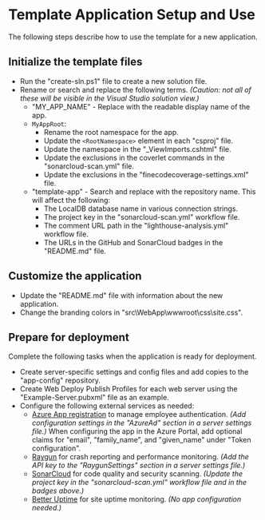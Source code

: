 # Template Application Setup and Use

The following steps describe how to use the template for a new application.

## Initialize the template files

* Run the "create-sln.ps1" file to create a new solution file.
* Rename or search and replace the following terms. *(Caution: not all of these will be visible in the Visual Studio solution view.)*
    - "MY_APP_NAME" - Replace with the readable display name of the app.
    - `MyAppRoot`:
        - Rename the root namespace for the app.
        - Update the `<RootNamespace>` element in each "csproj" file.
        - Update the namespace in the "_ViewImports.cshtml" file.
        - Update the exclusions in the coverlet commands in the "sonarcloud-scan.yml" file.
        - Update the exclusions in the "finecodecoverage-settings.xml" file.
    - "template-app" - Search and replace with the repository name. This will affect the following:
        - The LocalDB database name in various connection strings.
        - The project key in the "sonarcloud-scan.yml" workflow file.
        - The comment URL path in the "lighthouse-analysis.yml" workflow file.
        - The URLs in the GitHub and SonarCloud badges in the "README.md" file.

## Customize the application

* Update the "README.md" file with information about the new application.
* Change the branding colors in "src\WebApp\wwwroot\css\site.css".

## Prepare for deployment

Complete the following tasks when the application is ready for deployment.

* Create server-specific settings and config files and add copies to the "app-config" repository.
* Create Web Deploy Publish Profiles for each web server using the "Example-Server.pubxml" file as an example.
* Configure the following external services as needed:
    - [Azure App registration](https://portal.azure.com/#view/Microsoft_AAD_RegisteredApps/ApplicationsListBlade) to manage employee authentication. *(Add configuration settings in the "AzureAd" section in a server settings file.)*
      When configuring the app in the Azure Portal, add optional claims for "email", "family_name", and "given_name" under "Token configuration".
    - [Raygun](https://app.raygun.com/) for crash reporting and performance monitoring. *(Add the API key to the "RaygunSettings" section in a server settings file.)*
    - [SonarCloud](https://sonarcloud.io/projects) for code quality and security scanning. *(Update the project key in the "sonarcloud-scan.yml" workflow file and in the badges above.)*
    - [Better Uptime](https://betterstack.com/better-uptime) for site uptime monitoring. *(No app configuration needed.)*
